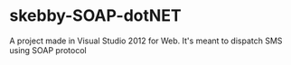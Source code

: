 # skebby-SOAP-dotNET
A project made in Visual Studio 2012 for Web. It's meant to dispatch SMS using SOAP protocol
